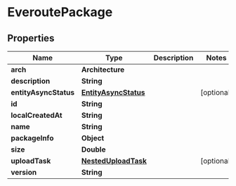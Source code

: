 

# EveroutePackage


## Properties

Name | Type | Description | Notes
------------ | ------------- | ------------- | -------------
**arch** | **Architecture** |  | 
**description** | **String** |  | 
**entityAsyncStatus** | [**EntityAsyncStatus**](EntityAsyncStatus.md) |  |  [optional]
**id** | **String** |  | 
**localCreatedAt** | **String** |  | 
**name** | **String** |  | 
**packageInfo** | **Object** |  | 
**size** | **Double** |  | 
**uploadTask** | [**NestedUploadTask**](NestedUploadTask.md) |  |  [optional]
**version** | **String** |  | 



